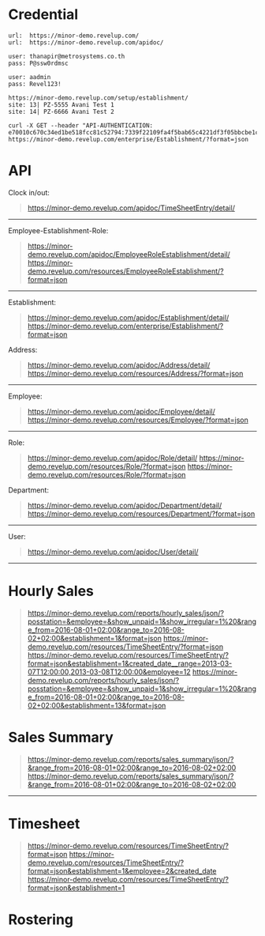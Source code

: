 # Credential
```
url:  https://minor-demo.revelup.com/
url:  https://minor-demo.revelup.com/apidoc/

user: thanapir@metrosystems.co.th
pass: P@ssw0rdmsc

user: aadmin
pass: Revel123!

https://minor-demo.revelup.com/setup/establishment/
site: 13| PZ-5555 Avani Test 1
site: 14| PZ-6666 Avani Test 2
```

```
curl -X GET --header "API-AUTHENTICATION: e70010c670c34ed1be518fcc81c52794:7339f22109fa4f5bab65c4221df3f05bbcbe1cf562914c329d11dd2d21342195" https://minor-demo.revelup.com/enterprise/Establishment/?format=json
```


# API
Clock in/out: 
> https://minor-demo.revelup.com/apidoc/TimeSheetEntry/detail/

----

Employee-Establishment-Role: 
> https://minor-demo.revelup.com/apidoc/EmployeeRoleEstablishment/detail/
> https://minor-demo.revelup.com/resources/EmployeeRoleEstablishment/?format=json

----

Establishment: 
> https://minor-demo.revelup.com/apidoc/Establishment/detail/
> https://minor-demo.revelup.com/enterprise/Establishment/?format=json

Address: 
> https://minor-demo.revelup.com/apidoc/Address/detail/
> https://minor-demo.revelup.com/resources/Address/?format=json

----

Employee: 
> https://minor-demo.revelup.com/apidoc/Employee/detail/
> https://minor-demo.revelup.com/resources/Employee/?format=json

----

Role: 
> https://minor-demo.revelup.com/apidoc/Role/detail/
> https://minor-demo.revelup.com/resources/Role/?format=json
> https://minor-demo.revelup.com/resources/Role/?format=json

Department:
> https://minor-demo.revelup.com/apidoc/Department/detail/
> https://minor-demo.revelup.com/resources/Department/?format=json
> 

----

User:
> https://minor-demo.revelup.com/apidoc/User/detail/

----

# Hourly Sales
> https://minor-demo.revelup.com/reports/hourly_sales/json/?posstation=&employee=&show_unpaid=1&show_irregular=1%20&range_from=2016-08-01+02:00&range_to=2016-08-02+02:00&establishment=1&format=json
> https://minor-demo.revelup.com/resources/TimeSheetEntry/?format=json
> https://minor-demo.revelup.com/resources/TimeSheetEntry/?format=json&establishment=1&created_date__range=2013-03-07T12:00:00,2013-03-08T12:00:00&employee=12
> https://minor-demo.revelup.com/reports/hourly_sales/json/?posstation=&employee=&show_unpaid=1&show_irregular=1%20&range_from=2016-08-01+02:00&range_to=2016-08-02+02:00&establishment=13&format=json


# Sales Summary
> https://minor-demo.revelup.com/reports/sales_summary/json/?&range_from=2016-08-01+02:00&range_to=2016-08-02+02:00
> https://minor-demo.revelup.com/reports/sales_summary/json/?&range_from=2016-08-01+02:00&range_to=2016-08-02+02:00

----

# Timesheet
> https://minor-demo.revelup.com/resources/TimeSheetEntry/?format=json
> https://minor-demo.revelup.com/resources/TimeSheetEntry/?format=json&establishment=1&employee=2&created_date
> https://minor-demo.revelup.com/resources/TimeSheetEntry/?format=json&establishment=1




# Rostering

